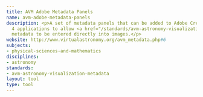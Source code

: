 ```yaml
---
title: AVM Adobe Metadata Panels
name: avm-adobe-metadata-panels
description: <p>A set of metadata panels that can be added to Adobe Creative Suite
  4 applications to allow <a href="/standards/avm-astronomy-visualization-metadata.html">AVM</a>-compliant
  metadata to be entered directly into images.</p>
website: http://www.virtualastronomy.org/avm_metadata.php#6
subjects:
- physical-sciences-and-mathematics
disciplines:
- astronomy
standards:
- avm-astronomy-visualization-metadata
layout: tool
type: tool
---
```


